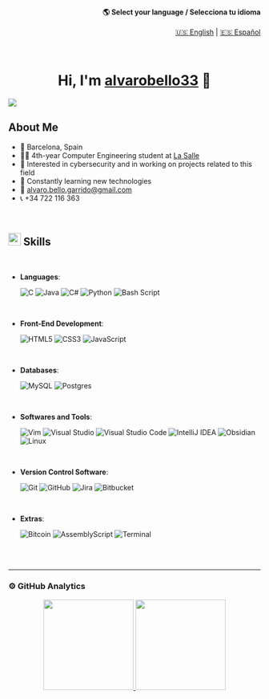 <div align="right">
  
**🌎 Select your language / Selecciona tu idioma**  
<br>
[🇺🇸 English](https://github.com/alvarobello33) | [🇪🇸 Español](README.es.md)
</div>
<br>

<div align="center">
<h1 align="center">Hi, I'm <a href="https://github.com/alvarobello33">alvarobello33</a> 👋</h1>
</div>
<img src="https://i.imgur.com/vFiXUwc.png">
<br>

## About Me
- 📍 Barcelona, Spain
- 🧑‍🎓 4th-year Computer Engineering student at [La Salle](https://www.salleurl.edu/es)
- 🔎 Interested in cybersecurity and in working on projects related to this field
- 🌱 Constantly learning new technologies
- 📧 alvaro.bello.garrido@gmail.com
- 📞 +34 722 116 363
<br>

## <img src="https://media2.giphy.com/media/QssGEmpkyEOhBCb7e1/giphy.gif?cid=ecf05e47a0n3gi1bfqntqmob8g9aid1oyj2wr3ds3mg700bl&rid=giphy.gif" width ="25"><b> Skills</b>
<br>

<p align="center">

- **Languages**:
    
    ![C](https://img.shields.io/badge/C%20-%232370ED.svg?style=for-the-badge&logo=c&logoColor=white)
    ![Java](https://img.shields.io/badge/java-%23ED8B00.svg?style=for-the-badge&logo=openjdk&logoColor=white)
    ![C#](https://img.shields.io/badge/c%23-%23239120.svg?style=for-the-badge&logo=csharp&logoColor=white)
    ![Python](https://img.shields.io/badge/Python%20-%2314354C.svg?style=for-the-badge&logo=python&logoColor=white)
    ![Bash Script](https://img.shields.io/badge/bash_script-%23121011.svg?style=for-the-badge&logo=gnu-bash&logoColor=white)

<br>   
    
- **Front-End Development**:

   ![HTML5](https://img.shields.io/badge/HTML5%20-%23E34F26.svg?style=for-the-badge&logo=html5&logoColor=white)
   ![CSS3](https://img.shields.io/badge/CSS%20-%231572B6.svg?style=for-the-badge&logo=css3&logoColor=white)
   ![JavaScript](https://img.shields.io/badge/JavaScript%20-%23F7DF1E.svg?style=for-the-badge&logo=javascript&logoColor=black)

<br>

- **Databases**:

    ![MySQL](https://img.shields.io/badge/mysql-4479A1.svg?style=for-the-badge&logo=mysql&logoColor=white)
    ![Postgres](https://img.shields.io/badge/postgres-%23316192.svg?style=for-the-badge&logo=postgresql&logoColor=white)
    
<br>

- **Softwares and Tools**:

    ![Vim](https://img.shields.io/badge/VIM-%2311AB00.svg?style=for-the-badge&logo=vim&logoColor=white)
    ![Visual Studio](https://img.shields.io/badge/Visual%20Studio-5C2D91.svg?style=for-the-badge&logo=visual-studio&logoColor=white)
    ![Visual Studio Code](https://img.shields.io/badge/Visual%20Studio%20Code-0078d7.svg?style=for-the-badge&logo=visual-studio-code&logoColor=white)
    ![IntelliJ IDEA](https://img.shields.io/badge/IntelliJIDEA-000000.svg?style=for-the-badge&logo=intellij-idea&logoColor=white)
    ![Obsidian](https://img.shields.io/badge/Obsidian-%23483699.svg?style=for-the-badge&logo=obsidian&logoColor=white)
    ![Linux](https://img.shields.io/badge/Linux-FCC624?style=for-the-badge&logo=linux&logoColor=black)

<br>

- **Version Control Software**:
  
    ![Git](https://img.shields.io/badge/git-%23F05033.svg?style=for-the-badge&logo=git&logoColor=white)
    ![GitHub](https://img.shields.io/badge/github-%23121011.svg?style=for-the-badge&logo=github&logoColor=white)
    ![Jira](https://img.shields.io/badge/jira-%230A0FFF.svg?style=for-the-badge&logo=jira&logoColor=white)
    ![Bitbucket](https://img.shields.io/badge/bitbucket-%230047B3.svg?style=for-the-badge&logo=bitbucket&logoColor=white)
  
<br>

- **Extras**:

    ![Bitcoin](https://img.shields.io/badge/bitcoin-F7931A?style=for-the-badge&logo=bitcoin&logoColor=white)
    ![AssemblyScript](https://img.shields.io/badge/assembly%20script-%23000000.svg?style=for-the-badge&logo=assemblyscript&logoColor=white)
    ![Terminal](https://img.shields.io/badge/Terminal-%23054020?style=for-the-badge&logo=gnu-bash&logoColor=white)   


</p>

<br>
<br>

-----
### ⚙️ GitHub Analytics

<p align="center">
<a href="https://github.com/alvarobello33">
  <img height="180em" src="https://github-readme-stats-eight-theta.vercel.app/api?username=alvarobello33&show_icons=true&theme=algolia&include_all_commits=true&count_private=true"/>
  <img height="180em" src="https://github-readme-stats-eight-theta.vercel.app/api/top-langs/?username=alvarobello33&layout=compact&langs_count=8&theme=algolia"/>
</a>
</p>


